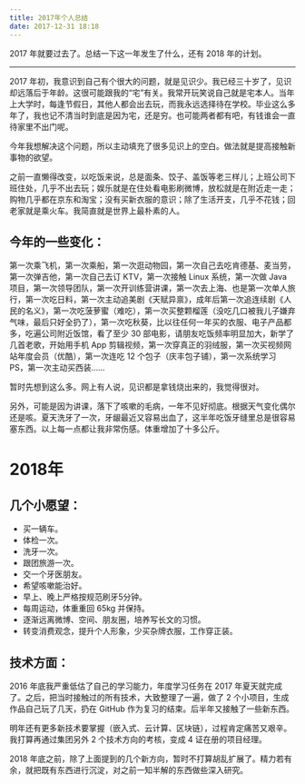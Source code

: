 ```yaml
---
title: 2017年个人总结
date: 2017-12-31 18:18
---
```


2017 年就要过去了。总结一下这一年发生了什么，还有 2018 年的计划。
<!-- more -->

---

2017 年初，我意识到自己有个很大的问题，就是见识少。我已经三十岁了，见识却远落后于年龄。这很可能跟我的“宅”有关。我常开玩笑说自己就是宅本人。当年上大学时，每逢节假日，其他人都会出去玩，而我永远选择待在学校。毕业这么多年了，我也记不清当时到底是因为宅，还是穷。也可能两者都有吧，有钱谁会一直待家里不出门呢。

今年我想解决这个问题，所以主动填充了很多见识上的空白。做法就是提高接触新事物的欲望。

之前一直懒得改变，以吃饭来说，总是面条、饺子、盖饭等老三样儿；上班公司下班住处，几乎不出去玩；娱乐就是在住处看电影刷微博，放松就是在附近走一走；购物几乎都在京东和淘宝；没有买新衣服的意识；除了生活开支，几乎不花钱；回老家就是乘火车。我简直就是世界上最朴素的人。

## 今年的一些变化：

第一次乘飞机，第一次乘船，第一次逛动物园，第一次自己去吃肯德基、麦当劳，第一次弹吉他，第一次自己去订 KTV，第一次接触 Linux 系统，第一次做 Java 项目，第一次领导团队，第一次开训练营讲课，第一次去上海、也是第一次单人旅行，第一次吃日料，第一次主动追美剧《天赋异禀》，成年后第一次追连续剧《人民的名义》，第一次吃菠萝蜜（难吃），第一次买整颗榴莲（没吃几口被我儿子嫌弃气味，最后只好全扔了），第一次吃秋葵，比以往任何一年买的衣服、电子产品都多，吃遍公司附近饭馆，看了至少 30 部电影，请朋友吃饭频率明显加大，新学了几首老歌，开始用手机 App 剪辑视频，第一次穿真正的羽绒服，第一次买视频网站年度会员（优酷），第一次连吃 12 个包子（庆丰包子铺），第一次系统学习 PS，第一次主动买西装……

暂时先想到这么多。网上有人说，见识都是拿钱烧出来的，我觉得很对。

另外，可能是因为讲课，落下了咳嗽的毛病，一年不见好彻底。根据天气变化偶尔还是咳。夏天洗牙了一次，牙龈最近又容易出血了，这半年吃饭牙缝里总是很容易塞东西。以上每一点都让我非常伤感。体重增加了十多公斤。

# 2018年

## 几个小愿望：

- 买一辆车。
- 体检一次。
- 洗牙一次。
- 跟团旅游一次。
- 交一个牙医朋友。
- 希望咳嗽能治好。
- 早上、晚上严格按规范刷牙5分钟。
- 每周运动，体重重回 65kg 并保持。
- 逐渐远离微博、空间、朋友圈，培养写长文的习惯。
- 转变消费观念，提升个人形象，少买杂牌衣服，工作穿正装。

## 技术方面：

2016 年底我严重低估了自己的学习能力，年度学习任务在 2017 年夏天就完成了。之后，把当时接触过的所有技术，大致整理了一遍，做了 2 个小项目，生成作品自己玩了几天，扔在 GitHub 作为复习的结束。后半年又接触了一些新东西。

明年还有更多新技术要掌握（嵌入式、云计算、区块链），过程肯定痛苦又艰辛。我打算再通过集团另外 2 个技术方向的考核，变成 4 证在册的项目经理。

2018 年底之前，除了上面提到的几个新方向，暂时不打算胡乱扩展了。精力若有余，就把既有东西进行沉淀，对之前一知半解的东西做些深入研究。